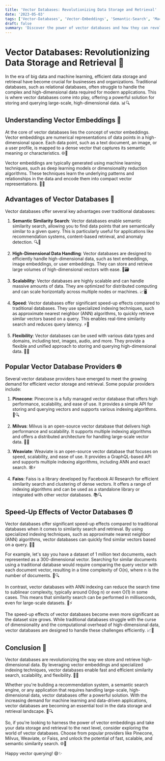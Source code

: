 ```yaml
---
title: 'Vector Databases: Revolutionizing Data Storage and Retrieval'
date: '2023-05-03'
tags: ['Vector-Databases', 'Vector-Embeddings', 'Semantic-Search', 'Machine-Learning']
draft: false
summary: 'Discover the power of vector databases and how they can revolutionize your data storage and retrieval processes. Learn about vector embeddings, the advantages of using vector databases, and the speed-up effects they offer. Explore popular vector database providers and their features.'
---
```


# Vector Databases: Revolutionizing Data Storage and Retrieval 🚀

In the era of big data and machine learning, efficient data storage and retrieval have become crucial for businesses and organizations. Traditional databases, such as relational databases, often struggle to handle the complex and high-dimensional data required for modern applications. This is where vector databases come into play, offering a powerful solution for storing and querying large-scale, high-dimensional data. 📊🔍

## Understanding Vector Embeddings 🧩

At the core of vector databases lies the concept of vector embeddings. Vector embeddings are numerical representations of data points in a high-dimensional space. Each data point, such as a text document, an image, or a user profile, is mapped to a dense vector that captures its semantic meaning or characteristics. 🌐🎨

Vector embeddings are typically generated using machine learning techniques, such as deep learning models or dimensionality reduction algorithms. These techniques learn the underlying patterns and relationships in the data and encode them into compact vector representations. 🧠💡

## Advantages of Vector Databases 🌟

Vector databases offer several key advantages over traditional databases:

1. **Semantic Similarity Search**: Vector databases enable semantic similarity search, allowing you to find data points that are semantically similar to a given query. This is particularly useful for applications like recommendation systems, content-based retrieval, and anomaly detection. 🔍🎯

2. **High-Dimensional Data Handling**: Vector databases are designed to efficiently handle high-dimensional data, such as text embeddings, image embeddings, or user embeddings. They can store and retrieve large volumes of high-dimensional vectors with ease. 📏🗃️

3. **Scalability**: Vector databases are highly scalable and can handle massive amounts of data. They are optimized for distributed computing and can scale horizontally across multiple nodes or machines. 📈🖥️

4. **Speed**: Vector databases offer significant speed-up effects compared to traditional databases. They use specialized indexing techniques, such as approximate nearest neighbor (ANN) algorithms, to quickly retrieve similar vectors based on a query. This enables real-time similarity search and reduces query latency. ⚡🚀

5. **Flexibility**: Vector databases can be used with various data types and domains, including text, images, audio, and more. They provide a flexible and unified approach to storing and querying high-dimensional data. 🌈🔧

## Popular Vector Database Providers 🌐

Several vector database providers have emerged to meet the growing demand for efficient vector storage and retrieval. Some popular providers include:

1. **Pinecone**: Pinecone is a fully managed vector database that offers high performance, scalability, and ease of use. It provides a simple API for storing and querying vectors and supports various indexing algorithms. 🌲🔍

2. **Milvus**: Milvus is an open-source vector database that delivers high performance and scalability. It supports multiple indexing algorithms and offers a distributed architecture for handling large-scale vector data. 🐘🚀

3. **Weaviate**: Weaviate is an open-source vector database that focuses on speed, scalability, and ease of use. It provides a GraphQL-based API and supports multiple indexing algorithms, including ANN and exact search. 🕸️⚡

4. **Faiss**: Faiss is a library developed by Facebook AI Research for efficient similarity search and clustering of dense vectors. It offers a range of indexing algorithms and can be used as a standalone library or integrated with other vector databases. 📚🔍

## Speed-Up Effects of Vector Databases ⏰

Vector databases offer significant speed-up effects compared to traditional databases when it comes to similarity search and retrieval. By using specialized indexing techniques, such as approximate nearest neighbor (ANN) algorithms, vector databases can quickly find similar vectors based on a query. 🚀⏰

For example, let's say you have a dataset of 1 million text documents, each represented as a 300-dimensional vector. Searching for similar documents using a traditional database would require comparing the query vector with each document vector, resulting in a time complexity of O(n), where n is the number of documents. 📜🔍

In contrast, vector databases with ANN indexing can reduce the search time to sublinear complexity, typically around O(log n) or even O(1) in some cases. This means that similarity search can be performed in milliseconds, even for large-scale datasets. 🚀⚡

The speed-up effects of vector databases become even more significant as the dataset size grows. While traditional databases struggle with the curse of dimensionality and the computational overhead of high-dimensional data, vector databases are designed to handle these challenges efficiently. 📈🌌

## Conclusion 🎉

Vector databases are revolutionizing the way we store and retrieve high-dimensional data. By leveraging vector embeddings and specialized indexing techniques, vector databases enable fast and efficient similarity search, scalability, and flexibility. 🚀🌟

Whether you're building a recommendation system, a semantic search engine, or any application that requires handling large-scale, high-dimensional data, vector databases offer a powerful solution. With the increasing demand for machine learning and data-driven applications, vector databases are becoming an essential tool in the data storage and retrieval landscape. 🔧🔍

So, if you're looking to harness the power of vector embeddings and take your data storage and retrieval to the next level, consider exploring the world of vector databases. Choose from popular providers like Pinecone, Milvus, Weaviate, or Faiss, and unlock the potential of fast, scalable, and semantic similarity search. 🌐🚀

Happy vector querying! 😄✨
